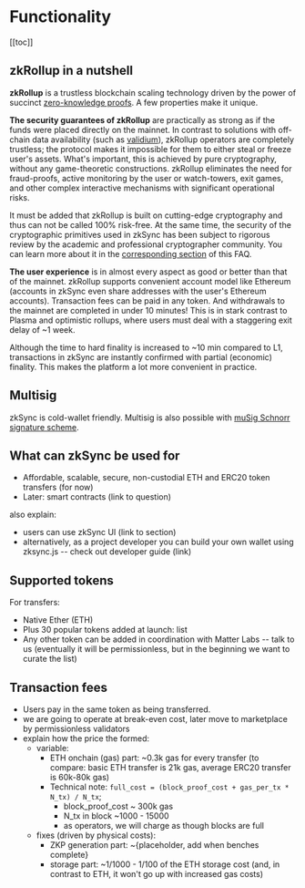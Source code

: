 # Functionality

[[toc]]

## zkRollup in a nutshell

**zkRollup** is a trustless blockchain scaling technology driven by the power of succinct
[zero-knowledge proofs](https://github.com/matter-labs/awesome-zero-knowledge-proofs). A few properties make it unique.

**The security guarantees of zkRollup** are practically as strong as if the funds were placed directly on the mainnet.
In contrast to solutions with off-chain data availability (such as
[validium](https://twitter.com/the_matter_labs/status/1267460624210186241)), zkRollup operators are completely
trustless; the protocol makes it impossible for them to either steal or freeze user's assets. What's important, this is
achieved by pure cryptography, without any game-theoretic constructions. zkRollup eliminates the need for fraud-proofs,
active monitoring by the user or watch-towers, exit games, and other complex interactive mechanisms with significant
operational risks.

It must be added that zkRollup is built on cutting-edge cryptography and thus can not be called 100% risk-free. At the
same time, the security of the cryptographic primitives used in zkSync has been subject to rigorous review by the
academic and professional cryptographer community. You can learn more about it in the
[corresponding section](/userdocs/security) of this FAQ.

**The user experience** is in almost every aspect as good or better than that of the mainnet. zkRollup supports
convenient account model like Ethereum (accounts in zkSync even share addresses with the user's Ethereum accounts).
Transaction fees can be paid in any token. And withdrawals to the mainnet are completed in under 10 minutes! This is in
stark contrast to Plasma and optimistic rollups, where users must deal with a staggering exit delay of ~1 week.

Although the time to hard finality is increased to ~10 min compared to L1, transactions in zkSync are instantly
confirmed with partial (economic) finality. This makes the platform a lot more convenient in practice.

## Multisig

zkSync is cold-wallet friendly. Multisig is also possible with
[muSig Schnorr signature scheme](https://tlu.tarilabs.com/cryptography/musig-schnorr-sig-scheme/The_MuSig_Schnorr_Signature_Scheme.html).

## What can zkSync be used for

- Affordable, scalable, secure, non-custodial ETH and ERC20 token transfers (for now)
- Later: smart contracts (link to question)

also explain:

- users can use zkSync UI (link to section)
- alternatively, as a project developer you can build your own wallet using zksync.js -- check out developer guide
  (link)

## Supported tokens

For transfers:

- Native Ether (ETH)
- Plus 30 popular tokens added at launch: list
- Any other token can be added in coordination with Matter Labs -- talk to us (eventually it will be permissionless, but
  in the beginning we want to curate the list)

## Transaction fees

- Users pay in the same token as being transferred.
- we are going to operate at break-even cost, later move to marketplace by permissionless validators
- explain how the price the formed:
  - variable:
    - ETH onchain (gas) part: ~0.3k gas for every transfer (to compare: basic ETH transfer is 21k gas, average ERC20
      transfer is 60k-80k gas)
    - Technical note: `full_cost = (block_proof_cost + gas_per_tx * N_tx) / N_tx`;
      - block_proof_cost ~ 300k gas
      - N_tx in block ~1000 - 15000
      - as operators, we will charge as though blocks are full
  - fixes (driven by physical costs):
    - ZKP generation part: ~{placeholder, add when benches complete}
    - storage part: ~1/1000 - 1/100 of the ETH storage cost (and, in contrast to ETH, it won't go up with increased gas
      costs)
